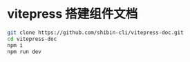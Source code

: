 # vitepress 搭建组件文档

```bash
git clone https://github.com/shibin-cli/vitepress-doc.git
cd vitepress-doc
npm i
npm run dev
```
